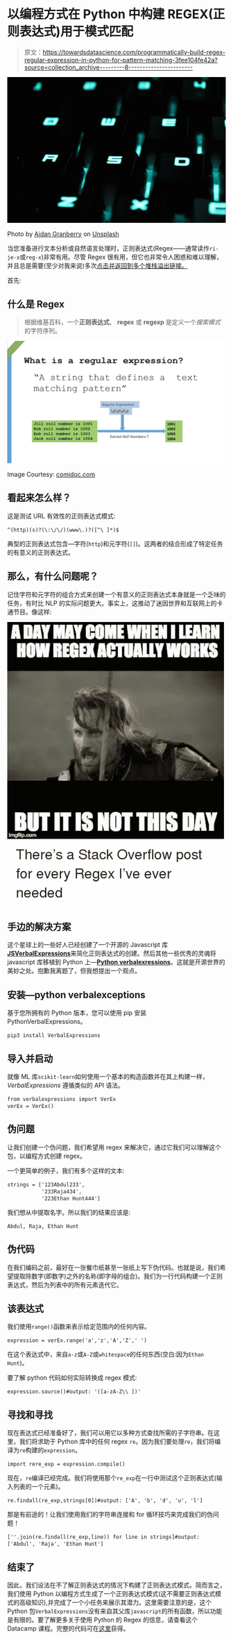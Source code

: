 # 以编程方式在 Python 中构建 REGEX(正则表达式)用于模式匹配

> 原文：<https://towardsdatascience.com/programmatically-build-regex-regular-expression-in-python-for-pattern-matching-3fee104fe42a?source=collection_archive---------8----------------------->

![](img/bb2d46f5e341431a5198cf7da9b730a5.png)

Photo by [Aidan Granberry](https://unsplash.com/@atgranberry?utm_source=unsplash&utm_medium=referral&utm_content=creditCopyText) on [Unsplash](https://unsplash.com/search/photos/letters-computer?utm_source=unsplash&utm_medium=referral&utm_content=creditCopyText)

当您准备进行文本分析或自然语言处理时，正则表达式(Regex——通常读作`ri-je-x`或`reg-x`)非常有用。尽管 Regex 很有用，但它也非常令人困惑和难以理解，并且总是需要(至少对我来说)多次[点击并返回到多个堆栈溢出链接。](https://duckduckgo.com/)

首先:

## 什么是 Regex

> 根据维基百科，一个**正则表达式**、 **regex** 或 **regexp** 是定义一个*搜索模式*的字符序列。

![](img/ea269f9867596597c6af74c9760a657d.png)

Image Courtesy: [comidoc.com](https://comidoc.com/master-regular-expressions-python-examples/)

## 看起来怎么样？

这是测试 URL 有效性的正则表达式模式:

```
^(http)(s)?(\:\/\/)(www\.)?([^\ ]*)$
```

典型的正则表达式包含—字符(`http`)和元字符(`[]`)。这两者的结合形成了特定任务的有意义的正则表达式。

## 那么，有什么问题呢？

记住字符和元字符的组合方式来创建一个有意义的正则表达式本身就是一个乏味的任务，有时比 NLP 的实际问题更大。事实上，这推动了迷因世界和互联网上的卡通节目。像这样:

![](img/db14b0cf3fbea8b58a887778713354fd.png)

## 手边的解决方案

这个星球上的一些好人已经创建了一个开源的 Javascript 库[**JSVerbalExpressions**](https://github.com/VerbalExpressions/JSVerbalExpressions)来简化正则表达式的创建。然后其他一些优秀的灵魂将 javascript 库移植到 Python 上—[**Python verbalexressions**](https://github.com/VerbalExpressions/PythonVerbalExpressions)。这就是开源世界的美妙之处。抱歉我离题了，但我想提出一个观点。

## 安装—python verbalexceptions

基于您所拥有的 Python 版本，您可以使用 pip 安装 PythonVerbalExpressions。

```
pip3 install VerbalExpressions
```

## 导入并启动

就像 ML 库`scikit-learn`如何使用一个基本的构造函数并在其上构建一样， *VerbalExpressions* 遵循类似的 API 语法。

```
from verbalexpressions import VerEx
verEx = VerEx()
```

## **伪问题**

让我们创建一个伪问题，我们希望用 regex 来解决它，通过它我们可以理解这个包，以编程方式创建 regex。

一个更简单的例子，我们有多个这样的文本:

```
strings = ['123Abdul233',
           '233Raja434',
           '223Ethan Hunt444']
```

我们想从中提取名字。所以我们的结果应该是:

```
Abdul, Raja, Ethan Hunt
```

## 伪代码

在我们编码之前，最好在一张餐巾纸甚至一张纸上写下伪代码。也就是说，我们希望提取除数字(即数字)之外的名称(即字母的组合)。我们为一行代码构建一个正则表达式，然后为列表中的所有元素迭代它。

## 该表达式

我们使用`range()`函数来表示给定范围内的任何内容。

```
expression = verEx.range('a','z','A','Z',' ')
```

在这个表达式中，来自`a-z`或`A-Z`或`whitespace`的任何东西(空白:因为`Ethan Hunt`)。

要了解 python 代码如何实际转换成 regex 模式:

```
expression.source()#output: '([a-zA-Z\\ ])'
```

## 寻找和寻找

现在表达式已经准备好了，我们可以用它以多种方式查找所需的子字符串。在这里，我们将求助于 Python 库中的任何 regex `re`。因为我们要处理`re`，我们将编译为`re`构建的`expression`。

```
import rere_exp = expression.compile()
```

现在，`re`编译已经完成。我们将使用那个`re_exp`在一行中测试这个正则表达式(输入列表的一个元素)。

```
re.findall(re_exp,strings[0])#output: ['A', 'b', 'd', 'u', 'l']
```

那是有前途的！让我们使用我们的字符串连接和 for 循环技巧来完成我们的伪问题！

```
[''.join(re.findall(re_exp,line)) for line in strings]#output: ['Abdul', 'Raja', 'Ethan Hunt']
```

## 结束了

因此，我们设法在不了解正则表达式的情况下构建了正则表达式模式。简而言之，我们使用 Python 以编程方式生成了一个正则表达式模式(这不需要正则表达式模式的高级知识),并完成了一个小任务来展示其潜力。这里需要注意的是，这个 Python 包`VerbalExpressions`没有来自其父库`javascript`的所有函数，所以功能是有限的。要了解更多关于使用 Python 的 Regex 的信息，请查看这个 Datacamp 课程。完整的代码可在[这里](https://github.com/amrrs/blogpost_codes/blob/master/Build%20REGEX%20Python%20for%20Pattern%C2%A0Matching.py)获得。